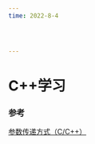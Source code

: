 ```yaml
---
time: 2022-8-4




---
```

# C++学习



### 参考

[参数传递方式（C/C++）](https://zhuanlan.zhihu.com/p/335268459)